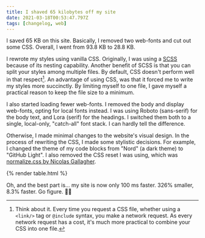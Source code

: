 ```yaml
---
title: I shaved 65 kilobytes off my site
date: 2021-03-18T00:53:47.797Z
tags: [changelog, web]
---
```


I saved 65 KB on this site. Basically, I removed two web-fonts and cut out some CSS. Overall, I went from 93.8 KB to 28.8 KB.

I rewrote my styles using vanilla CSS. Originally, I was using a [SCSS](https://sass-lang.com/) because of its nesting capability. Another benefit of SCSS is that you can split your styles among multiple files. By default, CSS doesn't perform well in that respect[^1]. An advantage of using CSS, was that it forced me to write my styles more succinctly. By limiting myself to one file, I gave myself a practical reason to keep the file size to a minimum.

I also started loading fewer web-fonts. I removed the body and display web-fonts, opting for local fonts instead. I was using Roboto (sans-serif) for the body text, and Lora (serif) for the headings. I switched them both to a single, local-only, "catch-all" font stack. I can hardly tell the difference.

Otherwise, I made minimal changes to the website's visual design. In the process of rewriting the CSS, I made some stylistic decisions. For example, I changed the theme of my code blocks from "Nord" (a dark theme) to "GitHub Light". I also removed the CSS reset I was using, which was [normalize.css by Nicolas Gallagher](https://necolas.github.io/normalize.css/).

{% render table.html %}

Oh, and the best part is... my site is now only 100 ms faster. 326% smaller, 8.3% faster. Go figure. 🤷‍♂️

[^1]: Think about it. Every time you request a CSS file, whether using a `<link/>` tag or `@include` syntax, you make a network request. As every network request has a cost, it's much more practical to combine your CSS into one file.
